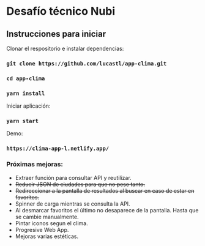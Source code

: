 # Desafío técnico Nubi

## Instrucciones para iniciar

Clonar el respositorio e instalar dependencias:

### `git clone https://github.com/lucastl/app-clima.git`
### `cd app-clima`
### `yarn install`

Iniciar aplicación:

### `yarn start`

Demo:

### `https://clima-app-l.netlify.app/`

### Próximas mejoras:

- Extraer función para consultar API y reutilizar.
- ~~Reducir JSON de ciudades para que no pese tanto.~~
- ~~Redireccionar a la pantalla de resultados al buscar en caso de estar en favoritos.~~
- Spinner de carga mientras se consulta la API.
- Al desmarcar favoritos el último no desaparece de la pantalla. Hasta que se cambie manualmente.
- Pintar iconos segun el clima.
- Progresive Web App.
- Mejoras varias estéticas.
